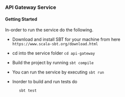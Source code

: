 ### API Gateway Service

#### Getting Started

In-order to run the service do the following.

- Download and install SBT for your machine from here
    `https://www.scala-sbt.org/download.html`

- cd into the service folder
    `cd api-gateway`

- Build the project by running
    `sbt compile`

- You can run the service by executing
    `sbt run`

- Inorder to build and run tests do
    ```sbt test:compile
       sbt test
    ```